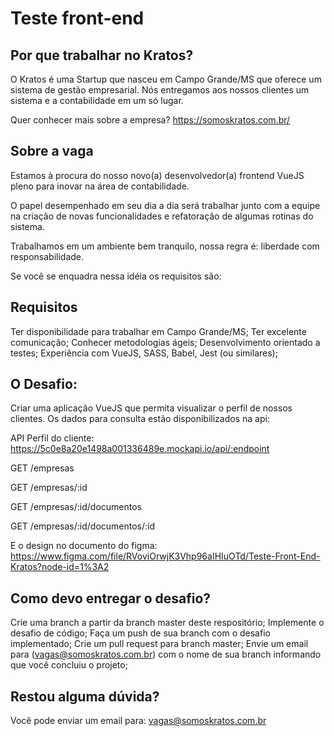# Teste front-end

## Por que trabalhar no Kratos?
O Kratos é uma Startup que nasceu em Campo Grande/MS que oferece um sistema de gestão empresarial. Nós entregamos aos nossos clientes um sistema e a contabilidade em um só lugar.

Quer conhecer mais sobre a empresa? https://somoskratos.com.br/

## Sobre a vaga
Estamos à procura do nosso novo(a) desenvolvedor(a) frontend VueJS pleno para inovar na área de contabilidade.

O papel desempenhado em seu dia a dia será trabalhar junto com a equipe na criação de novas funcionalidades e refatoração de algumas rotinas do sistema.

Trabalhamos em um ambiente bem tranquilo, nossa regra é: liberdade com responsabilidade.

Se você se enquadra nessa idéia os requisitos são:

## Requisitos
Ter disponibilidade para trabalhar em Campo Grande/MS;
Ter excelente comunicação;
Conhecer metodologias ágeis;
Desenvolvimento orientado a testes;
Experiência com VueJS, SASS, Babel, Jest (ou similares);

## O Desafio:

Criar uma aplicação VueJS que permita visualizar o perfil de nossos clientes. Os dados para consulta estão disponibilizados na api:

API Perfil do cliente:
https://5c0e8a20e1498a001336489e.mockapi.io/api/:endpoint

GET /empresas

GET /empresas/:id

GET /empresas/:id/documentos

GET /empresas/:id/documentos/:id

E o design no documento do figma: https://www.figma.com/file/RVoviOrwjK3Vhp96aIHIuOTd/Teste-Front-End-Kratos?node-id=1%3A2

## Como devo entregar o desafio?
Crie uma branch a partir da branch master deste respositório;
Implemente o desafio de código;
Faça um push de sua branch com o desafio implementado;
Crie um pull request para branch master;
Envie um email para (vagas@somoskratos.com.br) com o nome de sua branch informando que você concluiu o projeto;


## Restou alguma dúvida?
Você pode enviar um email para: vagas@somoskratos.com.br
